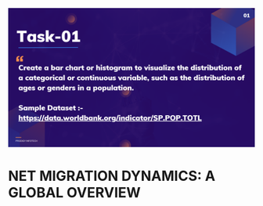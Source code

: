 <img src="https://github.com/ajayvighnesh/PRODIGY_DS_01/blob/main/DS_TASK 01.png"   >

# NET MIGRATION DYNAMICS: A GLOBAL OVERVIEW
